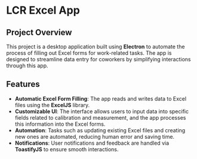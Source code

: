 # LCR Excel App

## Project Overview
This project is a desktop application built using **Electron** to automate the process of filling out Excel forms for work-related tasks. The app is designed to streamline data entry for coworkers by simplifying interactions through this app.

## Features
- **Automatic Excel Form Filling**: The app reads and writes data to Excel files using the **ExcelJS** library.
- **Customizable UI**: The interface allows users to input data into specific fields related to calibration and measurement, and the app processes this information into the Excel forms.
- **Automation**: Tasks such as updating existing Excel files and creating new ones are automated, reducing human error and saving time.
- **Notifications**: User notifications and feedback are handled via **ToastifyJS** to ensure smooth interactions.
